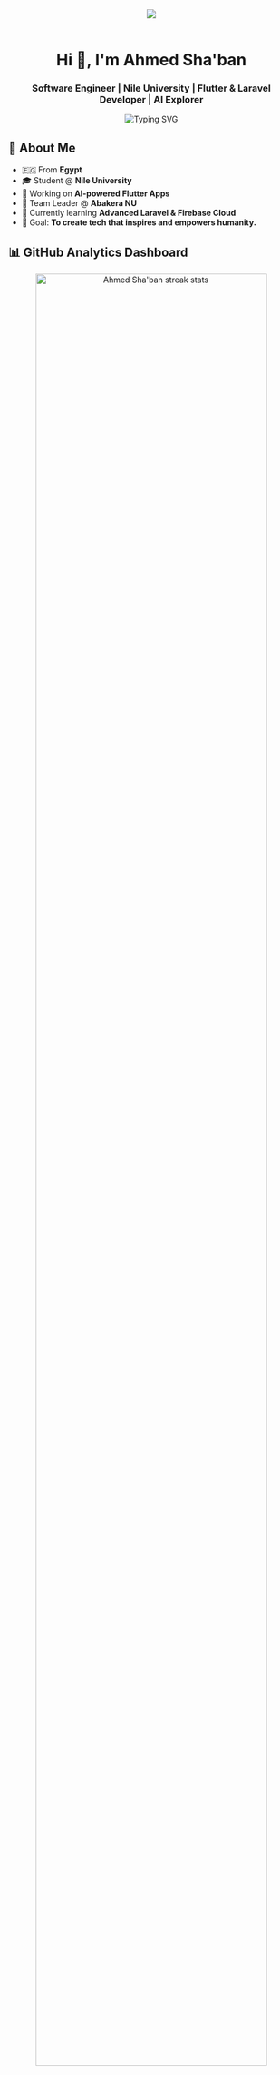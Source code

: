 <div align="center">
  <img src="https://github-widgetbox.vercel.app/api/profile?username=Lord-shaban&theme=radical&data=followers,repositories,stars,commits" />
</div>
</br>

<h1 align="center">Hi 👋, I'm Ahmed Sha'ban</h1>
<h3 align="center">Software Engineer | Nile University | Flutter & Laravel Developer | AI Explorer</h3>

<div align="center">
  <img src="https://readme-typing-svg.demolab.com?font=Fira+Code&pause=1000&color=F7006E&center=true&vCenter=true&width=435&lines=Flutter+%26+Laravel+Developer;AI+Enthusiast;Open+Source+Contributor;Always+Learning+New+Things" alt="Typing SVG" />
</div>

## 🧠 About Me

- 🇪🇬 From **Egypt**
- 🎓 Student @ **Nile University**
- 🚀 Working on **AI-powered Flutter Apps**
- 🧩 Team Leader @ **Abakera NU**
- 🌱 Currently learning **Advanced Laravel & Firebase Cloud**
- 🎯 Goal: **To create tech that inspires and empowers humanity.**

## 📊 GitHub Analytics Dashboard

<div align="center">
  <img width="90%" src="https://github-readme-streak-stats.herokuapp.com/?user=Lord-shaban&theme=radical&hide_border=true&stroke=0000&background=0d1117&ring=ff91a4&fire=ff91a4&currStreakLabel=ff91a4" alt="Ahmed Sha'ban streak stats"/>
</div>

<div align="center">
  <img width="49%" height="195px" src="https://github-readme-stats.vercel.app/api?username=Lord-shaban&show_icons=true&count_private=true&hide_border=true&title_color=ff91a4&icon_color=ff91a4&text_color=c9d1d9&bg_color=0d1117&theme=radical&rank_icon=github&include_all_commits=true" alt="Ahmed Sha'ban github stats" />
  <img width="49%" height="195px" src="https://github-readme-stats.vercel.app/api/top-langs/?username=Lord-shaban&layout=compact&hide_border=true&title_color=ff91a4&text_color=c9d1d9&bg_color=0d1117&theme=radical&langs_count=12&exclude_repo=github-readme-stats" alt="Ahmed Sha'ban top languages" />
</div>

## 📈 Contribution Graph

<div align="center">
  <img width="90%" src="https://github-readme-activity-graph.vercel.app/graph?username=Lord-shaban&bg_color=0d1117&color=ff91a4&line=ff91a4&point=ff91a4&area_color=dc143c&area=true&hide_border=true&custom_title=Ahmed%20Sha'ban's%20Contribution%20Graph" alt="Ahmed Sha'ban Activity Graph" />
</div>

<!-- Detailed Stats -->
<details>
  <summary><b>⚡ More GitHub Analytics</b></summary>
  <br/>
  
  ### 📊 Profile Summary Cards
  
  <div align="center">
    <img width="90%" src="https://github-profile-summary-cards.vercel.app/api/cards/profile-details?username=Lord-shaban&theme=radical" alt="Profile Details"/>
  </div>
  
  ### 💻 Language Distribution
  
  <div align="center">
    <img width="45%" src="https://github-profile-summary-cards.vercel.app/api/cards/repos-per-language?username=Lord-shaban&theme=radical" alt="Repos per Language"/>
    <img width="45%" src="https://github-profile-summary-cards.vercel.app/api/cards/most-commit-language?username=Lord-shaban&theme=radical" alt="Most Commit Language"/>
  </div>
  
  ### ⏰ Productive Time & Stats
  
  <div align="center">
    <img width="45%" src="https://github-profile-summary-cards.vercel.app/api/cards/productive-time?username=Lord-shaban&theme=radical&utcOffset=2" alt="Productive Time"/>
    <img width="45%" src="https://github-profile-summary-cards.vercel.app/api/cards/stats?username=Lord-shaban&theme=radical" alt="Stats"/>
  </div>
  
  ### 📈 3D Contribution Calendar
  
  <div align="center">
    <picture>
      <source media="(prefers-color-scheme: dark)" srcset="https://raw.githubusercontent.com/Lord-shaban/Lord-shaban/output/github-contribution-grid-snake-dark.svg">
      <source media="(prefers-color-scheme: light)" srcset="https://raw.githubusercontent.com/Lord-shaban/Lord-shaban/output/github-contribution-grid-snake.svg">
      <img alt="github contribution grid snake animation" src="https://raw.githubusercontent.com/Lord-shaban/Lord-shaban/output/github-contribution-grid-snake.svg">
    </picture>
  </div>
  
</details>

## 💻 Tech Stack

### Programming Languages
<div align="center">
  <img src="https://skillicons.dev/icons?i=dart,python,cpp,c,js,ts,php,java&theme=dark" alt="Programming Languages"/>
</div>

### Framework & Backend
<div align="center">
  <img src="https://skillicons.dev/icons?i=flutter,laravel,django,nodejs,express,firebase,mysql,mongodb&theme=dark" alt="Frameworks"/>
</div>

### Tools & Software
<div align="center">
  <img src="https://skillicons.dev/icons?i=git,github,vscode,androidstudio,figma,postman,docker,linux&theme=dark" alt="Tools"/>
</div>

## 💡 Random Dev Quote
<div align="center">
  <img src="https://quotes-github-readme.vercel.app/api?type=horizontal&theme=radical" alt="Random Dev Quote"/>
</div>

<div align="center">
  <img src="https://capsule-render.vercel.app/api?type=waving&color=gradient&height=100&section=footer&text=Thanks%20for%20visiting!&fontSize=20&fontColor=ffffff" />
</div>
